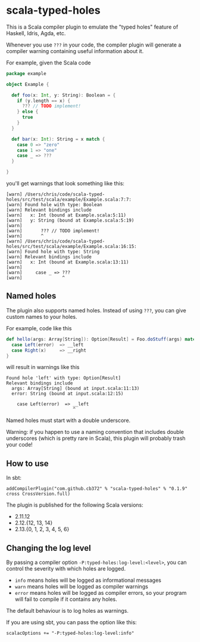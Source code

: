 # scala-typed-holes

This is a Scala compiler plugin to emulate the "typed holes" feature of Haskell,
Idris, Agda, etc.

Whenever you use `???` in your code, the compiler plugin will generate a
compiler warning containing useful information about it.

For example, given the Scala code

```scala
package example

object Example {

  def foo(x: Int, y: String): Boolean = {
    if (y.length == x) {
      ??? // TODO implement!
    } else {
      true
    }
  }

  def bar(x: Int): String = x match {
    case 0 => "zero"
    case 1 => "one"
    case _ => ???
  }

}
```

you'll get warnings that look something like this:

```
[warn] /Users/chris/code/scala-typed-holes/src/test/scala/example/Example.scala:7:7:
[warn] Found hole with type: Boolean
[warn] Relevant bindings include
[warn]   x: Int (bound at Example.scala:5:11)
[warn]   y: String (bound at Example.scala:5:19)
[warn]
[warn]       ??? // TODO implement!
[warn]       ^
[warn] /Users/chris/code/scala-typed-holes/src/test/scala/example/Example.scala:16:15:
[warn] Found hole with type: String
[warn] Relevant bindings include
[warn]   x: Int (bound at Example.scala:13:11)
[warn]
[warn]     case _ => ???
[warn]               ^
```

## Named holes

The plugin also supports named holes. Instead of using `???`, you can give
custom names to your holes.

For example, code like this

```scala
def hello(args: Array[String]): Option[Result] = Foo.doStuff(args) match {
  case Left(error)  => __left
  case Right(x)     => __right
}
```

will result in warnings like this

```
Found hole 'left' with type: Option[Result]
Relevant bindings include
  args: Array[String] (bound at input.scala:11:13)
  error: String (bound at input.scala:12:15)

    case Left(error)  => __left
                         ^
```

Named holes must start with a double underscore.

Warning: if you happen to use a naming convention that includes double
underscores (which is pretty rare in Scala), this plugin will probably trash
your code!

## How to use

In sbt:

```
addCompilerPlugin("com.github.cb372" % "scala-typed-holes" % "0.1.9" cross CrossVersion.full)
```

The plugin is published for the following Scala versions:

* 2.11.12
* 2.12.{12, 13, 14}
* 2.13.{0, 1, 2, 3, 4, 5, 6}

## Changing the log level

By passing a compiler option `-P:typed-holes:log-level:<level>`, you can control
the severity with which holes are logged.

* `info` means holes will be logged as informational messages
* `warn` means holes will be logged as compiler warnings
* `error` means holes will be logged as compiler errors, so your program will
  fail to compile if it contains any holes.

The default behaviour is to log holes as warnings.

If you are using sbt, you can pass the option like this:

```
scalacOptions += "-P:typed-holes:log-level:info"
```


